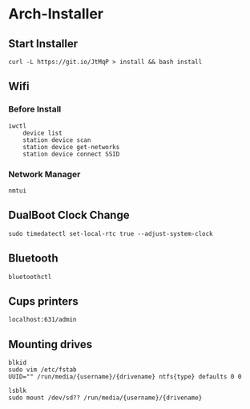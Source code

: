 # Arch-Installer

## Start Installer
```
curl -L https://git.io/JtMqP > install && bash install
```

## Wifi
### Before Install
```
iwctl
	device list
	station device scan
	station device get-networks
	station device connect SSID
```
### Network Manager
```
nmtui
```

## DualBoot Clock Change
```
sudo timedatectl set-local-rtc true --adjust-system-clock
```

## Bluetooth
```
bluetoothctl
```

## Cups printers
```
localhost:631/admin
```

## Mounting drives
```
blkid
sudo vim /etc/fstab
UUID="" /run/media/{username}/{drivename} ntfs{type} defaults 0 0

lsblk
sudo mount /dev/sd?? /run/media/{username}/{drivename}
```
